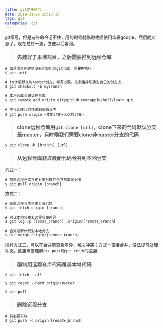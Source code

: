 ```yaml
---
title: git常用命令
date: 2019-11-26 20:13:15
tags: git
categories: git
---
```

git常用，但是有些命令记不住，用的时候就临时根据使用场景google，然后就又忘了。现在总结一波，方便以后查阅。
<!-- more -->

> ### 先建好了本地项目，之后需要推到远程仓库

    # 如果项目创建时没有初始化为git仓库，需要先执行
    $ git init

    # init后默认时master分支，如有必要，先创建并切换到自己的分支上
    $ git checkout -b myBranch

    # 本地仓库关联远程仓库
    $ git remote add origin git@github.com:appleshell/learn.git

    # 本地仓库代码推送到远程仓库
    $ git push origin <本地分支>:<远程分支>

> ### clone远程仓库用`git clone [url]`，clone下来的代码默认分支是master，有时候我们需要clone非master分支的代码

    $ git clone -b [branch] [url]

> ### 从远程仓库获取最新代码合并到本地分支

  方式一：

    # 拉取远程仓库指定分支代码并合并到本地分支
    $ git pull origin [branch]

  方式二：

    # 拉取远程仓库指定分支代码
    $ git fetch origin [branch]

    # 对比本地分支和远程分支差异
    $ git log -p [local_branch]..origin/[remote_branch]

    # 合并最新代码到本地分支
    $ git merge origin/[remote_branch]

  推荐方式二，可以在合并前查看差异，解决冲突；方式一直接合并，没法提前处理冲突。这里需要理解`git pull`和`git fetch`的[差异][1]

  [1]: https://www.zhihu.com/question/38305012

> ### 强制用远程仓库代码覆盖本地代码

    $ git fetch --all

    $ git reset --hard origin/master

    $ git pull

> ### 删除远程分支

    # 有必要可以
    $ git push -d origin [remote_branch]